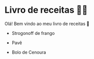 # Livro de receitas :man_cook:

Olá! Bem vindo ao meu livro de receitas :wave:

- Strogonoff de frango

- Pavê

- Bolo de Cenoura

